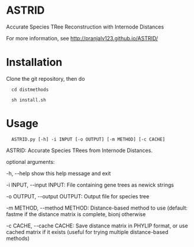 # ASTRID
Accurate Species TRee Reconstruction with Internode Distances

For more information, see http://pranjalv123.github.io/ASTRID/

# Installation

Clone the git repository, then do

      cd distmethods

      sh install.sh

# Usage

      ASTRID.py [-h] -i INPUT [-o OUTPUT] [-m METHOD] [-c CACHE]

ASTRID: Accurate Species TRees from Internode Distances.

optional arguments:

  -h, --help            show this help message and exit
  
  -i INPUT, --input INPUT:
                        File containing gene trees as newick strings
                        
  -o OUTPUT, --output OUTPUT:
                        Output file for species tree
                        
  -m METHOD, --method METHOD:
                        Distance-based method to use (default: fastme if the
                        distance matrix is complete, bionj otherwise
                        
  -c CACHE, --cache CACHE:
                        Save distance matrix in PHYLIP format, or use cached
                        matrix if it exists (useful for trying multiple
                        distance-based methods)
